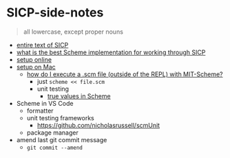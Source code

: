 # SICP-side-notes

> all lowercase, except proper nouns

- [entire text of SICP](https://mitpress.mit.edu/sites/default/files/sicp/index.html)
- [what is the best Scheme implementation for working through SICP](https://stackoverflow.com/questions/260685/what-is-the-best-scheme-implementation-for-working-through-sicp)
- [setup online](https://www.jdoodle.com/execute-scheme-online/)
- [setup on Mac](https://rayhightower.com/blog/2015/02/18/sicp-study-group/P)
  - [how do I execute a .scm file (outside of the REPL) with MIT-Scheme?](https://stackoverflow.com/questions/903968/how-do-i-execute-a-scm-script-outside-of-the-repl-with-mit-scheme)
    - just `scheme << file.scm`
    - unit testing
      - [true values in Scheme](https://stackoverflow.com/questions/66393506/true-values-in-scheme)
- Scheme in VS Code
  - formatter
  - unit testing frameworks
    - https://github.com/nicholasrussell/scmUnit
  - package manager
- amend last git commit message
  - `git commit --amend`
